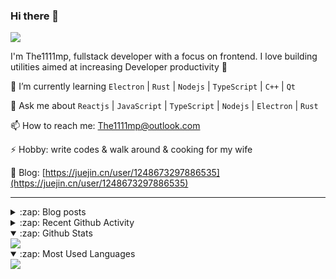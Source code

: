 ### Hi there 👋

![](https://komarev.com/ghpvc/?username=1111mp&color=green)

I'm The1111mp, fullstack developer with a focus on frontend. I love building utilities aimed at increasing Developer productivity 🙌

🌱 I’m currently learning `Electron` | `Rust` | `Nodejs` | `TypeScript` | `C++` | `Qt`

💬 Ask me about `Reactjs` | `JavaScript` | `TypeScript` | `Nodejs` | `Electron` | `Rust`

📫 How to reach me: <a href="mailto:The1111mp@outlook.com">The1111mp@outlook.com</a>

⚡ Hobby: write codes & walk around & cooking for my wife

📖 Blog: [https://juejin.cn/user/1248673297886535](https://juejin.cn/user/1248673297886535)

***

<details>
  <summary>:zap: Blog posts</summary>

  - [这里有从零开始构建现代化前端UI组件库所需要的一切](https://juejin.cn/post/7324011329883045915)
  - [使用 nvm-desktop 轻松安装和管理多个 node 版本](https://juejin.cn/post/7267791228872179727)
  - [Electron 中集成 SQLite3 数据库的最佳实践](https://juejin.cn/post/7202807471881306172)
  - [从0开发IM，单聊群聊在线离线消息以及消息的已读未读功能](https://juejin.cn/post/7202583557751865401)
  - [Electron（网页）中实现接近微信消息发送体验的消息输入框及界面](https://juejin.cn/post/7252505446396575781)
  - [Qt中基于QWebEngineView和QWebChannel实现与web的交互](https://juejin.cn/post/7238423148555501629)
</details>

<details>
  <summary>:zap: Recent Github Activity</summary>

  <!--START_SECTION:activity-->
1. 🗣 Commented on [#163](https://github.com/1111mp/nvm-desktop/issues/163#issuecomment-2650227186) in [1111mp/nvm-desktop](https://github.com/1111mp/nvm-desktop)
2. 🗣 Commented on [#133](https://github.com/1111mp/nvm-desktop/issues/133#issuecomment-2648045448) in [1111mp/nvm-desktop](https://github.com/1111mp/nvm-desktop)
3. 🔒 Closed issue [#133](https://github.com/1111mp/nvm-desktop/issues/133) in [1111mp/nvm-desktop](https://github.com/1111mp/nvm-desktop)
4. 🗣 Commented on [#155](https://github.com/1111mp/nvm-desktop/issues/155#issuecomment-2648042759) in [1111mp/nvm-desktop](https://github.com/1111mp/nvm-desktop)
5. 🔒 Closed issue [#155](https://github.com/1111mp/nvm-desktop/issues/155) in [1111mp/nvm-desktop](https://github.com/1111mp/nvm-desktop)
6. 🗣 Commented on [#157](https://github.com/1111mp/nvm-desktop/issues/157#issuecomment-2648042037) in [1111mp/nvm-desktop](https://github.com/1111mp/nvm-desktop)
7. 🔒 Closed issue [#157](https://github.com/1111mp/nvm-desktop/issues/157) in [1111mp/nvm-desktop](https://github.com/1111mp/nvm-desktop)
8. 🗣 Commented on [#162](https://github.com/1111mp/nvm-desktop/issues/162#issuecomment-2647127543) in [1111mp/nvm-desktop](https://github.com/1111mp/nvm-desktop)
9. 🎉 Merged PR [#161](https://github.com/1111mp/nvm-desktop/pull/161) in [1111mp/nvm-desktop](https://github.com/1111mp/nvm-desktop)
10. 🗣 Commented on [#162](https://github.com/1111mp/nvm-desktop/issues/162#issuecomment-2646834601) in [1111mp/nvm-desktop](https://github.com/1111mp/nvm-desktop)
  <!--END_SECTION:activity-->
</details>

<details open>
  <summary>:zap: Github Stats</summary>

  <img align="center" src="https://github-readme-stats-sigma-five.vercel.app/api?username=1111mp&show_icons=true&hide_border=true&theme=gruvbox" />
</details>

<details open>
  <summary>:zap: Most Used Languages</summary>

  <img align="center" src="https://github-readme-stats-sigma-five.vercel.app/api/top-langs/?username=1111mp&layout=compact&show_icons=true&hide_border=true&theme=gruvbox" />
</details>


<!--
**1111mp/1111mp** is a ✨ _special_ ✨ repository because its `README.md` (this file) appears on your GitHub profile.

Here are some ideas to get you started:

- 🔭 I’m currently working on ...
- 🌱 I’m currently learning ...
- 👯 I’m looking to collaborate on ...
- 🤔 I’m looking for help with ...
- 💬 Ask me about ...
- 📫 How to reach me: ...
- 😄 Pronouns: ...
- ⚡ Fun fact: ...
-->
